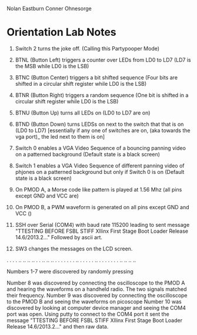 
Nolan Eastburn 
Conner Ohnesorge


# Orientation Lab Notes

1. Switch 2 turns the joke off. (Calling this Partypooper Mode)
2. BTNL (Button Left) triggers a counter over LEDs from LD0 to LD7 (LD7 is the MSB while LD0 is the LSB)
3. BTNC (Button Center) triggers a bit shifted sequence (Four bits are shifted in a circular shift register while LD0 is the LSB)
4. BTNR (Button Right) triggers a random sequence (One bit is shifted in a circular shift register while LD0 is the LSB)
5. BTNU (Button Up) turns all LEDs on (LD0 to LD7 are on)
6. BTND (Button Down) turns LEDSs on next to the switch that that is on (LD0 to LD7) \[essentially if any one of switches are on, (aka towards the vga port)_ the led next to them is on\]
7. Switch 0 enables a VGA Video Sequence of a bouncing panning video on a patterned background (Default state is a black screen)
8. Switch 1 enables a VGA Video Sequence of different panning video of phjones on a patterned background but only if Switch 0 is on (Default state is a black screen)

9. On PMOD A, a Morse code like pattern is played at 1.56 Mhz (all pins except GND and VCC are)
10. On PMOD B, a PWM waveform is generated on all pins except GND and VCC ()

11. SSH over Serial (COM4) with baud rate 115200 leading to sent message  "TTESTING BEFORE FSBL STIFF XIlinx First Stage Boot Loader Release 14.6/2013.2..." Followed by ascii art.
12. SW3 changes the messages on the LCD screen.





. . . . .. .. .. .. . . .. .. .. . . . . . . . .. . . . . . .. . . . . . . . .. .. .. ..


Numbers 1-7 were discovered by randomly pressing 

Number 8 was discovered by connecting the oscilloscope to the PMOD A and hearing the waveforms on a handheld radio. The two signals matched their frequency.
Number 9 was discovered by connecting the oscilloscope to the PMOD B and seeing the waveforms on picoscope
Number 10 was discovered by looking at computer device manager and seeing the COM4 port was open. Using putty to connect to the COM4 port it sent the message "TTESTING BEFORE FSBL STIFF XIlinx First Stage Boot Loader Release 14.6/2013.2..." and then raw data.
